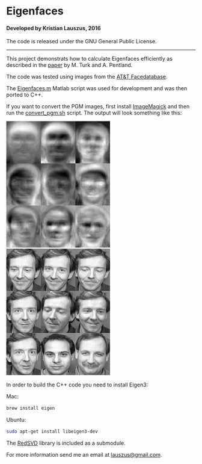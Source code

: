 # Eigenfaces
#### Developed by Kristian Lauszus, 2016

The code is released under the GNU General Public License.
_________

This project demonstrats how to calculate Eigenfaces efficiently as described in the [paper](http://www.face-rec.org/algorithms/PCA/jcn.pdf) by M. Turk and A. Pentland.

The code was tested using images from the [AT&T Facedatabase](http://www.cl.cam.ac.uk/research/dtg/attarchive/facedatabase.html).

The [Eigenfaces.m](Eigenfaces.m) Matlab script was used for development and was then ported to C++.

If you want to convert the PGM images, first install [ImageMagick](http://www.imagemagick.org) and then run the [convert_pgm.sh](convert_pgm.sh) script. The output will look something like this:

![](eigenfaces.png) ![](matches.png)

In order to build the C++ code you need to install Eigen3:

Mac:

```bash
brew install eigen
```

Ubuntu:

```bash
sudo apt-get install libeigen3-dev
```

The [RedSVD](https://github.com/ntessore/redsvd-h) library is included as a submodule.

For more information send me an email at <lauszus@gmail.com>.
